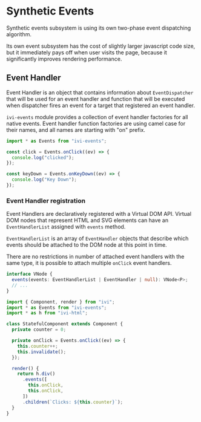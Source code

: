 # Synthetic Events

Synthetic events subsystem is using its own two-phase event dispatching algorithm.

Its own event subsystem has the cost of slightly larger javascript code size, but it immediately pays off when user
visits the page, because it significantly improves rendering performance.

## Event Handler

Event Handler is an object that contains information about `EventDispatcher` that will be used for an event handler
and function that will be executed when dispatcher fires an event for a target that registered an event handler.

`ivi-events` module provides a collection of event handler factories for all native events. Event handler function
factories are using camel case for their names, and all names are starting with "on" prefix.

```ts
import * as Events from "ivi-events";

const click = Events.onClick((ev) => {
  console.log("clicked");
});

const keyDown = Events.onKeyDown((ev) => {
  console.log("Key Down");
});
```

### Event Handler registration

Event Handlers are declaratively registered with a Virtual DOM API. Virtual DOM nodes that represent HTML and SVG
elements can have an `EventHandlerList` assigned with `events` method.

`EventHandlerList` is an array of `EventHandler` objects that describe which events should be attached to the DOM node
at this point in time.

There are no restrictions in number of attached event handlers with the same type, it is possible to attach multiple
`onClick` event handlers.

```ts
interface VNode {
  events(events: EventHandlerList | EventHandler | null): VNode<P>;
  // ...
}
```

```ts
import { Component, render } from "ivi";
import * as Events from "ivi-events";
import * as h from "ivi-html";

class StatefulComponent extends Component {
  private counter = 0;

  private onClick = Events.onClick((ev) => {
    this.counter++;
    this.invalidate();
  });

  render() {
    return h.div()
      .events([
        this.onClick,
        this.onClick,
      ])
      .children(`Clicks: ${this.counter}`);
  }
}
```

